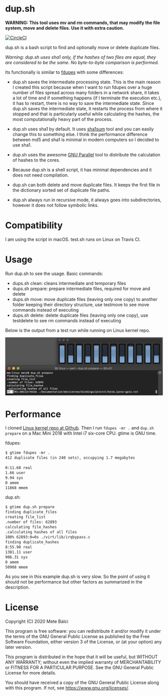 
# dup.sh

**WARNING: This tool uses mv and rm commands, that may modify the file system, move and delete files. Use it with extra caution.**

[![CircleCI](https://dl.circleci.com/status-badge/img/gh/metebalci/dup.sh/tree/master.svg?style=svg)](https://dl.circleci.com/status-badge/redirect/gh/metebalci/dup.sh/tree/master)

dup.sh is a bash script to find and optionally move or delete duplicate files.

*Warning: dup.sh uses sha1 only, if the hashes of two files are equal, they are considered to be the same. No byte-to-byte comparison is performed.*

Its functionally is similar to [fdupes](https://github.com/adrianlopezroche/fdupes) with some differences:

- dup.sh saves the intermediate processing state. This is the main reason I created this script because when I want to run fdupes over a huge number of files spread across many folders in a network share, it takes a lot of time and if something happens (if I terminate the execution etc.), it has to restart, there is no way to save the intermediate state. Since dup.sh saves the intermediate state, it restarts the process from where it stopped and that is particularly useful while calculating the hashes, the most computationally heavy part of the process.

- dup.sh uses sha1 by default. It uses [sha1sum](https://linux.die.net/man/1/sha1sum) tool and you can easily change this to something else. I think the performance difference between md5 and sha1 is minimal in modern computers so I decided to use sha1.

- dup.sh uses the awesome [GNU Parallel](https://www.gnu.org/software/parallel/) tool to distribute the calculation of hashes to the cores.

- Because dup.sh is a shell script, it has minimal dependencies and it does not need compilation.

- dup.sh can both delete and move duplicate files. It keeps the first file in the dictionary sorted set of duplicate file paths.

- dup.sh always run in recursive mode, it always goes into subdirectories, however it does not follow symbolic links.

# Compatibility

I am using the script in macOS. test.sh runs on Linux on Travis CI.

# Usage

Run dup.sh to see the usage. Basic commands:

- dups.sh clean: cleans intermediate and temporary files
- dups.sh prepare: prepare intermediate files, required for move and delete
- dups.sh move: move duplicate files (leaving only one copy) to another folder keeping their directory structure, use testmove to see move commands instead of executing
- dups.sh delete: delete duplicate files (leaving only one copy), use testdelete to see rm commands instead of executing

Below is the output from a test run while running on Linux kernel repo.

![dup.sh screenshot](dupsh.png?raw=true)

# Performance

I cloned [Linux kernel repo at Github](https://github.com/github/linux). Then I run `fdupes -mr .` and `dup.sh prepare` on a Mac Mini 2018 with Intel i7 six-core CPU. gtime is GNU time.

fdupes:

```
$ gtime fdupes -mr .
412 duplicate files (in 240 sets), occupying 1.7 megabytes

0:11.68 real
1.66 user
9.94 sys
0 amem
11868 mmem
```

dup.sh:

```
$ gtime dup.sh prepare
finding duplicate_files
creating file_list
.number of files: 62893
calculating file_hashes
.calculating hashes of all files
100% 62893:0=0s ./virt/lib/irqbypass.c                                                         
finding duplicate_hashes
8:55.90 real
1381.11 user
906.31 sys
0 amem
50908 mmem
```

As you see in this example dup.sh is very slow. So the point of using it should not be performance but other factors as summarized in the description.

# License

Copyright (C) 2020 Mete Balci

This program is free software: you can redistribute it and/or modify
it under the terms of the GNU General Public License as published by
the Free Software Foundation, either version 3 of the License, or
(at your option) any later version.

This program is distributed in the hope that it will be useful,
but WITHOUT ANY WARRANTY; without even the implied warranty of
MERCHANTABILITY or FITNESS FOR A PARTICULAR PURPOSE.  See the
GNU General Public License for more details.

You should have received a copy of the GNU General Public License
along with this program.  If not, see <https://www.gnu.org/licenses/>.
